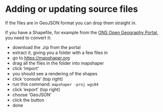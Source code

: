 # Adding or updating source files 

If the files are in GeoJSON format you can drop them straight in.

If you have a Shapefile, for example from the [ONS Open Geography Portal](https://geoportal.statistics.gov.uk/), you need to convert it:
- download the .zip from the portal
- extract it, giving you a folder with a few files in
- go to https://mapshaper.org
- drag all the files in the folder into mapshaper
- click ‘import’
- you should see a rendering of the shapes 
- click ‘console’ (top right)
- run this command: `mapshaper -proj wgs84`
- click ‘export’ (top right)
- choose ‘GeoJSON’
- click the button
- done
